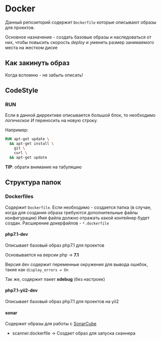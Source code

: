 # Docker

Данный репозиторий содержит `Dockerfile` которые описывают образы для проектов.

Основное назначение - создать базовые образы и наследоваться от них,
чтобы повысить скорость _deploy_ и уменить размер занимаемого места на жестком диске

## Как закинуть образ

Когда вспомню - не забыть описать!

## CodeStyle

### RUN

Если в данной диррективе описывается большой блок, то необходимо _логическое И_ переносить на новую строку.

Например:

```dockerfile
RUN apt-get update \
  && apt-get install \
    git \
    curl \
  && apt-get update
```

**TIP**: обрати внимание на табуляцию

## Структура папок

### Dockerfiles

Содержит `Dockerfile`. Если необходимо - создается папка (в случае, когда для создания образа требуются дополнительные файлы конфигурации)
Имя файла должно отражать какой контейнер будет создан.
Расширение докерфайлов - `*.dockerfile`

#### php7.1-dev

Описывает базовый образ php7.1 для проектов

Основывается на версии php -> __7.1__

Версия dev содержит переменные окружения для вывода ошибок, такие как `display_errors = On`

Так же, содержит пакет __xdebug__ (без настроек)

#### php7.1-yii2-dev

Описывает базовый образ php7.1 для проектов на yii2

#### sonar

Содержит образы для работы с [SonarCube](https://www.sonarqube.org/)

- scanner.dockerfile -> Создает образ для запуска сканнера
